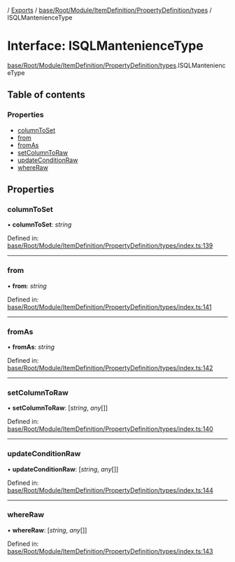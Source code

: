 [](../README.md) / [Exports](../modules.md) / [base/Root/Module/ItemDefinition/PropertyDefinition/types](../modules/base_root_module_itemdefinition_propertydefinition_types.md) / ISQLMantenienceType

# Interface: ISQLMantenienceType

[base/Root/Module/ItemDefinition/PropertyDefinition/types](../modules/base_root_module_itemdefinition_propertydefinition_types.md).ISQLMantenienceType

## Table of contents

### Properties

- [columnToSet](base_root_module_itemdefinition_propertydefinition_types.isqlmanteniencetype.md#columntoset)
- [from](base_root_module_itemdefinition_propertydefinition_types.isqlmanteniencetype.md#from)
- [fromAs](base_root_module_itemdefinition_propertydefinition_types.isqlmanteniencetype.md#fromas)
- [setColumnToRaw](base_root_module_itemdefinition_propertydefinition_types.isqlmanteniencetype.md#setcolumntoraw)
- [updateConditionRaw](base_root_module_itemdefinition_propertydefinition_types.isqlmanteniencetype.md#updateconditionraw)
- [whereRaw](base_root_module_itemdefinition_propertydefinition_types.isqlmanteniencetype.md#whereraw)

## Properties

### columnToSet

• **columnToSet**: *string*

Defined in: [base/Root/Module/ItemDefinition/PropertyDefinition/types/index.ts:139](https://github.com/onzag/itemize/blob/0569bdf2/base/Root/Module/ItemDefinition/PropertyDefinition/types/index.ts#L139)

___

### from

• **from**: *string*

Defined in: [base/Root/Module/ItemDefinition/PropertyDefinition/types/index.ts:141](https://github.com/onzag/itemize/blob/0569bdf2/base/Root/Module/ItemDefinition/PropertyDefinition/types/index.ts#L141)

___

### fromAs

• **fromAs**: *string*

Defined in: [base/Root/Module/ItemDefinition/PropertyDefinition/types/index.ts:142](https://github.com/onzag/itemize/blob/0569bdf2/base/Root/Module/ItemDefinition/PropertyDefinition/types/index.ts#L142)

___

### setColumnToRaw

• **setColumnToRaw**: [*string*, *any*[]]

Defined in: [base/Root/Module/ItemDefinition/PropertyDefinition/types/index.ts:140](https://github.com/onzag/itemize/blob/0569bdf2/base/Root/Module/ItemDefinition/PropertyDefinition/types/index.ts#L140)

___

### updateConditionRaw

• **updateConditionRaw**: [*string*, *any*[]]

Defined in: [base/Root/Module/ItemDefinition/PropertyDefinition/types/index.ts:144](https://github.com/onzag/itemize/blob/0569bdf2/base/Root/Module/ItemDefinition/PropertyDefinition/types/index.ts#L144)

___

### whereRaw

• **whereRaw**: [*string*, *any*[]]

Defined in: [base/Root/Module/ItemDefinition/PropertyDefinition/types/index.ts:143](https://github.com/onzag/itemize/blob/0569bdf2/base/Root/Module/ItemDefinition/PropertyDefinition/types/index.ts#L143)
